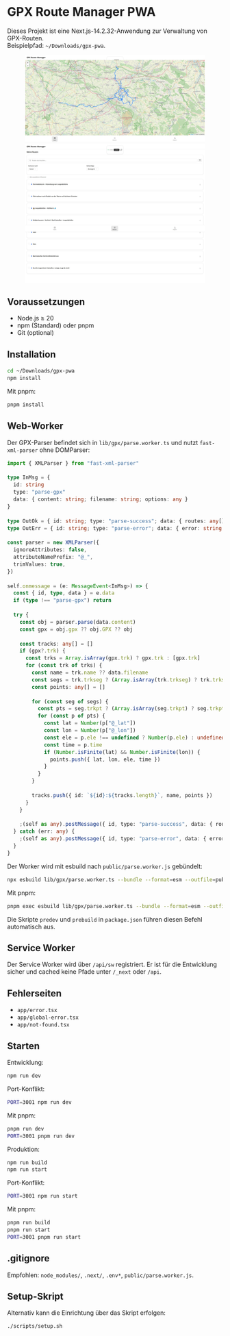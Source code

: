 # GPX Route Manager PWA

Dieses Projekt ist eine Next.js-14.2.32-Anwendung zur Verwaltung von GPX-Routen.  
Beispielpfad: `~/Downloads/gpx-pwa`.

<p align="center">
  <img src="docs/assets/pwa-gpx3.png" alt="Kartenansicht" width="420"/>
  <img src="docs/assets/pwa-gpx.png" alt="Import-Ansicht" width="420"/>
</p>

## Voraussetzungen

- Node.js ≥ 20
- npm (Standard) oder pnpm
- Git (optional)

## Installation

```bash
cd ~/Downloads/gpx-pwa
npm install
```

Mit pnpm:

```bash
pnpm install
```

## Web-Worker

Der GPX-Parser befindet sich in `lib/gpx/parse.worker.ts` und nutzt `fast-xml-parser` ohne DOMParser:

```ts
import { XMLParser } from "fast-xml-parser"

type InMsg = {
  id: string
  type: "parse-gpx"
  data: { content: string; filename: string; options: any }
}

type OutOk = { id: string; type: "parse-success"; data: { routes: any[] } }
type OutErr = { id: string; type: "parse-error"; data: { error: string } }

const parser = new XMLParser({
  ignoreAttributes: false,
  attributeNamePrefix: "@_",
  trimValues: true,
})

self.onmessage = (e: MessageEvent<InMsg>) => {
  const { id, type, data } = e.data
  if (type !== "parse-gpx") return

  try {
    const obj = parser.parse(data.content)
    const gpx = obj.gpx ?? obj.GPX ?? obj

    const tracks: any[] = []
    if (gpx?.trk) {
      const trks = Array.isArray(gpx.trk) ? gpx.trk : [gpx.trk]
      for (const trk of trks) {
        const name = trk.name ?? data.filename
        const segs = trk.trkseg ? (Array.isArray(trk.trkseg) ? trk.trkseg : [trk.trkseg]) : []
        const points: any[] = []

        for (const seg of segs) {
          const pts = seg.trkpt ? (Array.isArray(seg.trkpt) ? seg.trkpt : [seg.trkpt]) : []
          for (const p of pts) {
            const lat = Number(p["@_lat"])
            const lon = Number(p["@_lon"])
            const ele = p.ele !== undefined ? Number(p.ele) : undefined
            const time = p.time
            if (Number.isFinite(lat) && Number.isFinite(lon)) {
              points.push({ lat, lon, ele, time })
            }
          }
        }

        tracks.push({ id: `${id}:${tracks.length}`, name, points })
      }
    }

    ;(self as any).postMessage({ id, type: "parse-success", data: { routes: tracks } } as OutOk)
  } catch (err: any) {
    ;(self as any).postMessage({ id, type: "parse-error", data: { error: err?.message || String(err) } } as OutErr)
  }
}
```

Der Worker wird mit esbuild nach `public/parse.worker.js` gebündelt:

```bash
npx esbuild lib/gpx/parse.worker.ts --bundle --format=esm --outfile=public/parse.worker.js --platform=browser
```

Mit pnpm:

```bash
pnpm exec esbuild lib/gpx/parse.worker.ts --bundle --format=esm --outfile=public/parse.worker.js --platform=browser
```

Die Skripte `predev` und `prebuild` in `package.json` führen diesen Befehl automatisch aus.

## Service Worker

Der Service Worker wird über `/api/sw` registriert. Er ist für die Entwicklung sicher und cached keine Pfade unter `/_next` oder `/api`.

## Fehlerseiten

- `app/error.tsx`
- `app/global-error.tsx`
- `app/not-found.tsx`

## Starten

Entwicklung:

```bash
npm run dev
```

Port-Konflikt:

```bash
PORT=3001 npm run dev
```

Mit pnpm:

```bash
pnpm run dev
PORT=3001 pnpm run dev
```

Produktion:

```bash
npm run build
npm run start
```

Port-Konflikt:

```bash
PORT=3001 npm run start
```

Mit pnpm:

```bash
pnpm run build
pnpm run start
PORT=3001 pnpm run start
```

## .gitignore

Empfohlen: `node_modules/`, `.next/`, `.env*`, `public/parse.worker.js`.

## Setup-Skript

Alternativ kann die Einrichtung über das Skript erfolgen:

```bash
./scripts/setup.sh
```
